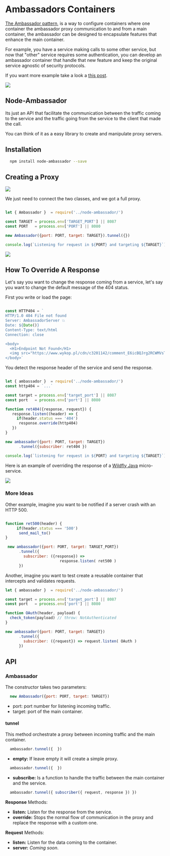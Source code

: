 # Ambassadors Containers


[The Ambassador pattern](https://ai.google/research/pubs/pub45406), is a way to configure containers where one container the ambassador proxy communication to and from a main container, the ambassador can be designed to encapsulate features that enhance the main container.

For example, you have a service making calls to some other service, but now that "other" service requires some authentication, you can develop an ambassador container that handle that new feature and keep the original service agnostic of security protocols.

If you want more example take a look a [this post](https://cesarvr.io/post/istio-2/).

![](https://github.com/cesarvr/hugo-blog/blob/master/static/istio-2/ambassador.png)

## Node-Ambassador

Its just an API that facilitate the communication between the traffic coming to the service and the traffic going from the service to the client that made the call.

You can think of it as a easy library to create and manipulate proxy servers.

## Installation

```sh
  npm install node-ambassador --save
```



## Creating a Proxy

![](https://raw.githubusercontent.com/cesarvr/hugo-blog/master/static/istio-2/relationship-objects.png)

We just need to connect the two classes, and we got a full proxy.

```js

let { Ambassador }  = require('../node-ambassador/')

const TARGET = process.env['TARGET_PORT'] || 8087
const PORT   = process.env['PORT'] || 8080

new Ambassador({port: PORT, target: TARGET}).tunnel({})

console.log(`Listening for request in ${PORT} and targeting ${TARGET}`)

```

![](https://github.com/cesarvr/hugo-blog/blob/master/static/istio-2/proxy-v1.gif)

## How To Override A Response

Let's say you want to change the response coming from a service, let's say you want to change the default message of the 404 status.

First you write or load the page:


```js

const HTTP404 = `
HTTP/1.0 404 File not found
Server: AmbassadorServer 💥
Date: ${Date()}
Content-Type: text/html
Connection: close

<body>
  <H1>Endpoint Not Found</H1>
  <img src="https://www.wykop.pl/cdn/c3201142/comment_E6icBQJrg2RCWMVsTm4mA3XdC9yQKIjM.gif">
</body>`
```

You detect the response header of the service and send the response.

```js

let { ambassador }  = require('../node-ambassador/')
const http404 = `...`

const target = process.env['target_port'] || 8087
const port   = process.env['port'] || 8080

function ret404({response, request}) {
   response.listen((header) => {
     if(header.status === '404')
      response.override(http404)
   })
}

new ambassador({port: PORT, target: TARGET})
      .tunnel({subscriber: ret404 })

console.log(`listening for request in ${PORT} and targeting ${TARGET}`)


```

Here is an example of overriding the response of a [Wildfly Java](https://www.google.com/url?sa=t&rct=j&q=&esrc=s&source=web&cd=1&cad=rja&uact=8&ved=2ahUKEwjo1fqdg-PeAhUHLVAKHV0OCk8QFjAAegQIChAB&url=http%3A%2F%2Fwildfly.org%2F&usg=AOvVaw0_um9NB2aqGeJRcMk6CPHb) micro-service.

![](https://raw.githubusercontent.com/cesarvr/ambassador/master/assets/final.gif)

### More Ideas

Other example, imagine you want to be notified if a server crash with an HTTP 500.

```js

function ret500(header) {
     if(header.status === '500')
      send_mail_to()
}

 new ambassador({port: PORT, target: TARGET_PORT})
      .tunnel({
        subscriber: ({response}) =>
                        response.listen( ret500 )
      })

```

Another, imagine you want to test create a reusable container that intercepts and validates requests.

```js
let { ambassador }  = require('../node-ambassador/')

const target = process.env['target_port'] || 8087
const port   = process.env['port'] || 8080

function OAuth(header, payload) {
  check_token(payload) // throw: NotAuthenticated   
}

new ambassador({port: PORT, target: TARGET})
      .tunnel({
        subscriber: ({request}) => request.listen( OAuth )
      })
```

## API

### Ambassador

The constructor takes two parameters:

```js
  new Ambassador({port: PORT, target: TARGET})
```

 - port: port number for listening incoming traffic.
 - target: port of the main container.


#### tunnel

This method orchestrate a proxy between incoming traffic and the main container.

```js
  ambassador.tunnel({  })
```
  - **empty:** If leave empty it will create a simple proxy.

 ```js
   ambassador.tunnel({  })
 ```
  - **subscribe:** Is a function to handle the traffic between the main container and the service.    

 ```js
   ambassador.tunnel({ subscriber({ request, response }) })
 ```

**Response** Methods:

  - **listen:** Listen for the response from the service.
  - **override:** Stops the normal flow of communication in the proxy and replace the response with a custom one.

**Request** Methods:

  - **listen:** Listen for the data coming to the container.
  - **server:** *Coming soon*.
